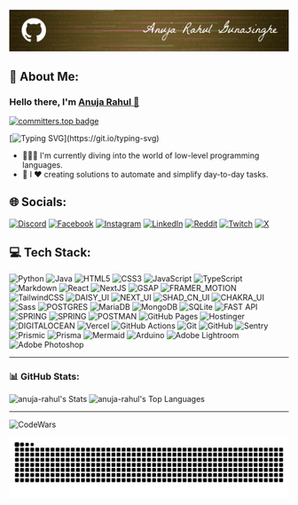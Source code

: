 
[![Portfolio](banner-theme-primary.png)](https://anujarahul.vercel.app)
## 💫 About Me:
### Hello there, I'm [Anuja Rahul 🔗](https://anujarahul.vercel.app)

[![committers.top badge](https://user-badge.committers.top/sri_lanka/anuja-rahul.svg)](https://user-badge.committers.top/sri_lanka/anuja-rahul)

[![Typing SVG](https://readme-typing-svg.demolab.com?font=calibri&pause=1000&color=FFFFFFC2&width=435&lines=I'm+a+cs+undergraduate+from+Sri+Lanka.)](https://git.io/typing-svg)

- 👨👨‍💻 I'm currently diving into the world of low-level programming languages.
- 🚀 I ❤ creating solutions to automate and simplify day-to-day tasks.

## 🌐 Socials:
[![Discord](https://img.shields.io/badge/Discord-000?logo=discord)](https://discord.gg/https://discord.com/invite/hkeRphFm) 
[![Facebook](https://img.shields.io/badge/Facebook-000?logo=Facebook&logoColor=316ff6)](https://facebook.com/anuja.gunasinghe?sfnsn=wa&mibextid=RUbZ1f) 
[![Instagram](https://img.shields.io/badge/Instagram-000?logo=Instagram)](https://instagram.com/anuja__rahul) 
[![LinkedIn](https://img.shields.io/badge/LinkedIn-000?logo=linkedin)](https://linkedin.com/in/anuja-rahul-gunasinghe-83b589266/) 
[![Reddit](https://img.shields.io/badge/Reddit-000?logo=Reddit)](https://reddit.com/user/ARG0712) 
[![Twitch](https://img.shields.io/badge/Twitch-000?logo=Twitch)](https://twitch.tv/madrush07) 
[![X](https://img.shields.io/badge/X-000?logo=X)](https://x.com/Anuja_Rahul07) 


## 💻 Tech Stack:

![Python](https://img.shields.io/badge/python-000?style=for-the-badge&logo=python) 
![Java](https://img.shields.io/badge/java-000?style=for-the-badge&logo=openjdk&logoColor=f89820) 
![HTML5](https://img.shields.io/badge/html5-000?style=for-the-badge&logo=html5) 
![CSS3](https://img.shields.io/badge/css3-000?style=for-the-badge&logo=css3&logoColor=264de4) 
![JavaScript](https://img.shields.io/badge/javascript-000?style=for-the-badge&logo=javascript)
![TypeScript](https://img.shields.io/badge/typescript-000?style=for-the-badge&logo=typescript)
![Markdown](https://img.shields.io/badge/-Markdown-000?style=for-the-badge&logo=markdown&logoColor=CCCCCC)
![React](https://img.shields.io/badge/-react-000?style=for-the-badge&logo=react)
![NextJS](https://img.shields.io/badge/-next.js-000?style=for-the-badge&logo=next.js)
![GSAP](https://img.shields.io/badge/-gsap-000?style=for-the-badge&logo=greensock&logoColor=33FF33)
![FRAMER_MOTION](https://img.shields.io/badge/-framer_motion-000?style=for-the-badge&logo=framer)
![TailwindCSS](https://img.shields.io/badge/-tailwindcss-000?style=for-the-badge&logo=tailwindcss)
![DAISY_UI](https://img.shields.io/badge/-daisy_ui-000?style=for-the-badge&logo=daisyui)
![NEXT_UI](https://img.shields.io/badge/-next_ui-000?style=for-the-badge&logo=nextui)
![SHAD_CN_UI](https://img.shields.io/badge/-shadCN_ui-000?style=for-the-badge&logo=shadcnui)
![CHAKRA_UI](https://img.shields.io/badge/-chakra_ui-000?style=for-the-badge&logo=chakraui)
![Sass](https://img.shields.io/badge/-Sass-000?style=for-the-badge&logo=sass)
![POSTGRES](https://img.shields.io/badge/-postgresql-000?style=for-the-badge&logo=postgresql)
![MariaDB](https://img.shields.io/badge/MariaDB-000?style=for-the-badge&logo=mariadb&logoColor=0079BF) 
![MongoDB](https://img.shields.io/badge/MongoDB-000?style=for-the-badge&logo=mongodb)
![SQLite](https://img.shields.io/badge/sqlite-000?style=for-the-badge&logo=sqlite&logoColor=00A6ED)
![FAST API](https://img.shields.io/badge/-fastapi-000?style=for-the-badge&logo=fastapi)
![SPRING](https://img.shields.io/badge/-springboot-000?style=for-the-badge&logo=springboot)
![SPRING](https://img.shields.io/badge/-dotnet-000?style=for-the-badge&logo=dotnet)
![POSTMAN](https://img.shields.io/badge/-postman-000?style=for-the-badge&logo=postman)
![GitHub Pages](https://img.shields.io/badge/-GitHub%20Pages-000?style=for-the-badge&logo=github)
![Hostinger](https://img.shields.io/badge/-Hostinger-000?style=for-the-badge&logo=hostinger&logoColor=008B5E)
![DIGITALOCEAN](https://img.shields.io/badge/-digital_ocean-000?style=for-the-badge&logo=digitalocean)
![Vercel](https://img.shields.io/badge/-Vercel-000?style=for-the-badge&logo=vercel&logoColor=000080)
![GitHub Actions](https://img.shields.io/badge/-github%20actions-000?style=for-the-badge&logo=githubactions)
![Git](https://img.shields.io/badge/-Git-000?style=for-the-badge&logo=git)
![GitHub](https://img.shields.io/badge/-GitHub-000?style=for-the-badge&logo=github)
![Sentry](https://img.shields.io/badge/-Sentry-000?style=for-the-badge&logo=sentry&logoColor=1A86FD)
![Prismic](https://img.shields.io/badge/prismic-000?style=for-the-badge&logo=prismic)
![Prisma](https://img.shields.io/badge/prisma-000?style=for-the-badge&logo=prisma)
![Mermaid](https://img.shields.io/badge/Mermaid-000?style=for-the-badge&logo=mermaid)
![Arduino](https://img.shields.io/badge/-Arduino-000?style=for-the-badge&logo=Arduino&logoColor=00979D) 
![Adobe Lightroom](https://img.shields.io/badge/Adobe%20Lightroom-000?style=for-the-badge&logo=Adobe%20Lightroom)
![Adobe Photoshop](https://img.shields.io/badge/adobe%20photoshop-000?style=for-the-badge&logo=adobe%20photoshop)

---

### 📊 GitHub Stats:
![anuja-rahul's Stats](https://github-readme-stats-git-master-anuja-rahuls-projects.vercel.app/api?username=anuja-rahul&theme=nightowl&show_icons=true&hide_border=true&count_private=true&rank_icon=github&include_all_commits=true)
![anuja-rahul's Top Languages](https://github-readme-stats-seven-alpha-97.vercel.app/api/top-langs/?username=anuja-rahul&theme=nightowl&show_icons=true&hide_border=true&layout=compact&langs_count=10)

---
![CodeWars](https://www.codewars.com/users/anuja-rahul/badges/small)
<br/>
<p>
<img src="https://github.com/anuja-rahul/anuja-rahul/blob/output/github-contribution-grid-snake-dark.svg" 
alt="snake animation svg">
</p>




